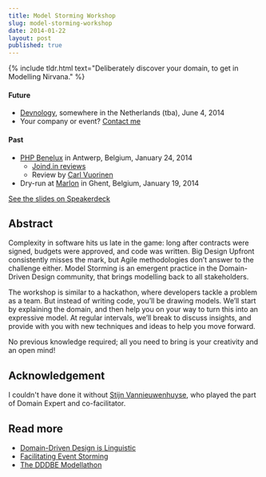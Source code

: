 ```yaml
---
title: Model Storming Workshop
slug: model-storming-workshop
date: 2014-01-22
layout: post
published: true
---
```


{% include tldr.html text="Deliberately discover your domain, to get in Modelling Nirvana." %}

#### Future

- [Devnology](http://devnology.nl/), somewhere in the Netherlands (tba), June 4, 2014
- Your company or event? [Contact me](http://verraes.net/#contact)

#### Past

- [PHP Benelux](http://conference.phpbenelux.eu/2014/sessions/#model-storming-workshop) in Antwerp, Belgium, January 24, 2014
    - [Joind.in reviews](https://joind.in/talk/view/10281)
    - Review by [Carl Vuorinen](http://cvuorinen.net/2014/01/cqrs-or-did-you-mean-bumper-cars-my-phpbenelux-2014-experience/)
- Dry-run at [Marlon](http://marlon.be) in Ghent, Belgium, January 19, 2014


<script async class="speakerdeck-embed" data-id="5d64816065aa0131a8e94ae38a915c91" data-ratio="1.33333333333333" src="//speakerdeck.com/assets/embed.js"></script>
[See the slides on Speakerdeck](https://speakerdeck.com/mathiasverraes/model-storming-workshop)

## Abstract

Complexity in software hits us late in the game: long after contracts were signed, budgets were approved, and code was written. Big Design Upfront consistently misses the mark, but Agile methodologies don’t answer to the challenge either. Model Storming is an emergent practice in the Domain-Driven Design community, that brings modelling back to all stakeholders.

The workshop is similar to a hackathon, where developers tackle a problem as a team. But instead of writing code, you’ll be drawing models. We’ll start by explaining the domain, and then help you on your way to turn this into an expressive model. At regular intervals, we’ll break to discuss insights, and provide with you with new techniques and ideas to help you move forward.

No previous knowledge required; all you need to bring is your creativity and an open mind!

## Acknowledgement

I couldn't have done it without [Stijn Vannieuwenhuyse](http://twitter.com/stijnvnh), who played the part of Domain Expert and co-facilitator.


## Read more

- [Domain-Driven Design is Linguistic](/2014/01/domain-driven-design-is-linguistic/)
- [Facilitating Event Storming](/2013/08/facilitating-event-storming/)
- [The DDDBE Modellathon](/2013/09/dddbe-modellathon/)

